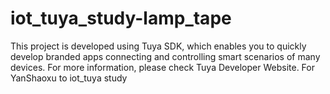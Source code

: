 # iot_tuya_study-lamp_tape
This project is developed using Tuya SDK, which enables you to quickly develop branded apps connecting and controlling smart scenarios of many devices. For more information, please check Tuya Developer Website.
For YanShaoxu to iot_tuya study 
